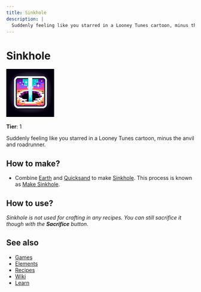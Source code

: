 ```yaml
---
title: Sinkhole
description: |
  Suddenly feeling like you starred in a Looney Tunes cartoon, minus the anvil and roadrunner.
---
```

# Sinkhole

![](../images/item.sinkhole.png)

**Tier**: 1

Suddenly feeling like you starred in a Looney Tunes cartoon, minus the anvil and roadrunner.

## How to make?

* Combine [Earth](/wiki/elements/earth) and [Quicksand](/wiki/elements/quicksand) to make [Sinkhole](/wiki/elements/sinkhole). This process is known as [Make Sinkhole](/wiki/recipes/make-sinkhole).

## How to use?

_Sinkhole is not used for crafting in any recipes. You can still sacrifice it though with the **Sacrifice** button._

## See also

* [Games](/wiki/games)
* [Elements](/wiki/elements)
* [Recipes](/wiki/recipes)
* [Wiki](/wiki/index)
* [Learn](/learn/index)